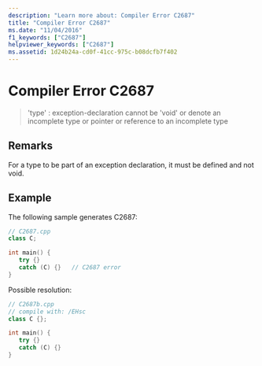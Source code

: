 ```yaml
---
description: "Learn more about: Compiler Error C2687"
title: "Compiler Error C2687"
ms.date: "11/04/2016"
f1_keywords: ["C2687"]
helpviewer_keywords: ["C2687"]
ms.assetid: 1d24b24a-cd0f-41cc-975c-b08dcfb7f402
---
```

# Compiler Error C2687

> 'type' : exception-declaration cannot be 'void' or denote an incomplete type or pointer or reference to an incomplete type

## Remarks

For a type to be part of an exception declaration, it must be defined and not void.

## Example

The following sample generates C2687:

```cpp
// C2687.cpp
class C;

int main() {
   try {}
   catch (C) {}   // C2687 error
}
```

Possible resolution:

```cpp
// C2687b.cpp
// compile with: /EHsc
class C {};

int main() {
   try {}
   catch (C) {}
}
```
